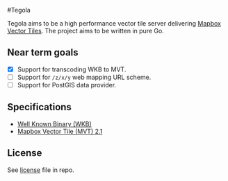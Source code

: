 #Tegola

Tegola aims to be a high performance vector tile server delivering [Mapbox Vector Tiles](https://github.com/mapbox/vector-tile-spec). The project aims to be written in pure Go.

## Near term goals
- [X] Support for transcoding WKB to MVT.
- [ ] Support for `/z/x/y` web mapping URL scheme.
- [ ] Support for PostGIS data provider.

## Specifications
- [Well Known Binary (WKB)](http://edndoc.esri.com/arcsde/9.1/general_topics/wkb_representation.htm)
- [Mapbox Vector Tile (MVT) 2.1](https://github.com/mapbox/vector-tile-spec/tree/master/2.1)

## License
See [license](LICENSE.md) file in repo.
